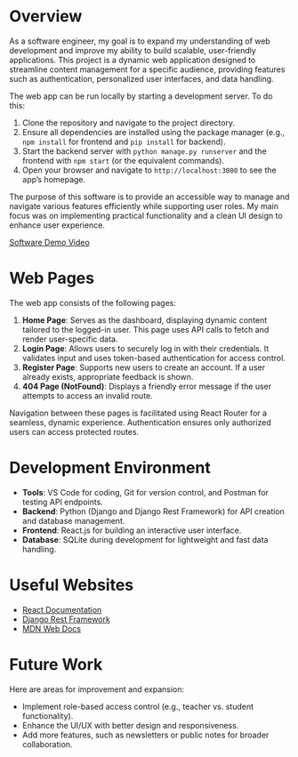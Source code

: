 # Overview

As a software engineer, my goal is to expand my understanding of web development and improve my ability to build scalable, user-friendly applications. This project is a dynamic web application designed to streamline content management for a specific audience, providing features such as authentication, personalized user interfaces, and data handling.

The web app can be run locally by starting a development server. To do this:
1. Clone the repository and navigate to the project directory.
2. Ensure all dependencies are installed using the package manager (e.g., `npm install` for frontend and `pip install` for backend).
3. Start the backend server with `python manage.py runserver` and the frontend with `npm start` (or the equivalent commands).
4. Open your browser and navigate to `http://localhost:3000` to see the app’s homepage.

The purpose of this software is to provide an accessible way to manage and navigate various features efficiently while supporting user roles. My main focus was on implementing practical functionality and a clean UI design to enhance user experience.

[Software Demo Video](https://youtu.be/RGN0fdO8nFc)

# Web Pages

The web app consists of the following pages:
1. **Home Page**: Serves as the dashboard, displaying dynamic content tailored to the logged-in user. This page uses API calls to fetch and render user-specific data.
2. **Login Page**: Allows users to securely log in with their credentials. It validates input and uses token-based authentication for access control.
3. **Register Page**: Supports new users to create an account. If a user already exists, appropriate feedback is shown.
4. **404 Page (NotFound)**: Displays a friendly error message if the user attempts to access an invalid route.

Navigation between these pages is facilitated using React Router for a seamless, dynamic experience. Authentication ensures only authorized users can access protected routes.

# Development Environment

- **Tools**: VS Code for coding, Git for version control, and Postman for testing API endpoints.
- **Backend**: Python (Django and Django Rest Framework) for API creation and database management.
- **Frontend**: React.js for building an interactive user interface.
- **Database**: SQLite during development for lightweight and fast data handling.

# Useful Websites

- [React Documentation](https://reactjs.org/docs/getting-started.html)
- [Django Rest Framework](https://www.django-rest-framework.org/)
- [MDN Web Docs](https://developer.mozilla.org/)

# Future Work

Here are areas for improvement and expansion:
* Implement role-based access control (e.g., teacher vs. student functionality).
* Enhance the UI/UX with better design and responsiveness.
* Add more features, such as newsletters or public notes for broader collaboration.